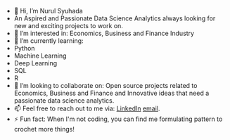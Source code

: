 - 👋 Hi, I’m Nurul Syuhada 
- An Aspired and Passionate Data Science Analytics always looking for new and exciting projects to work on.
- 👀 I’m interested in: Economics, Business and Finance Industry
- 🌱 I’m currently learning:
- Python
- Machine Learning
- Deep Learning
- SQL
- R
- 👯 I’m looking to collaborate on:
Open source projects related to Economics, Business and Finance and 
Innovative ideas that need a passionate data science analytics. 
- 📫 Feel free to reach out to me via:
[LinkedIn](www.linkedin.com/in/nurul-syuhada-wahiuddin)
[email](nerdnumpy@gmail.com).
- ⚡ Fun fact: When I'm not coding, you can find me formulating pattern to crochet more things!


